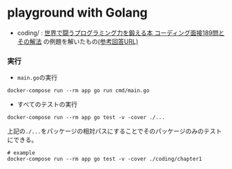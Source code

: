 # playground with Golang

- coding/ : 
[世界で闘うプログラミング力を鍛える本 コーディング面接189問とその解法](https://www.amazon.co.jp/dp/B071GN3JN2/)
の例題を解いたもの[(参考回答URL)](https://github.com/careercup/CtCI-6th-Edition)
  
### 実行
- `main.go`の実行
```shell
docker-compose run --rm app go run cmd/main.go
```
- すべてのテストの実行
```shell
docker-compose run --rm app go test -v -cover ./...
```
上記の`./...`をパッケージの相対パスにすることでそのパッケージのみのテストにできる。
```shell
# example
docker-compose run --rm app go test -v -cover ./coding/chapter1
```